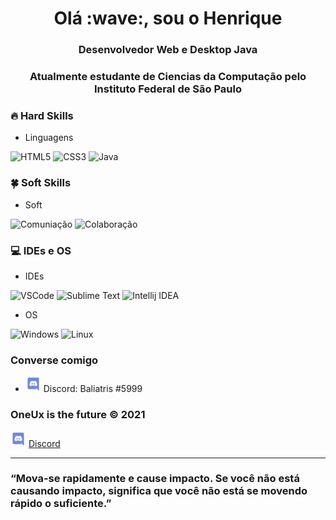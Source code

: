 <h1 align="center"> Olá :wave:, sou o Henrique</h1>

<h3 align="center">Desenvolvedor Web e Desktop Java</h3>
<h3 align="center">Atualmente estudante de Ciencias da Computação pelo Instituto Federal de São Paulo</h3>


### :fire: Hard Skills

- Linguagens

![HTML5](https://img.shields.io/badge/-HTML5-%23E44D27?style=flat-square&logo=html5&logoColor=ffffff)
![CSS3](https://img.shields.io/badge/-CSS3-1572B6?style=flat-square&logo=css3&logoColor=ffffff)
![Java](https://img.shields.io/badge/-Java-007396?style=flat-square&logo=Java&logoColor=ffffff)

### :four_leaf_clover: Soft Skills

- Soft

![Comuniação](https://img.shields.io/badge/-Comunica%C3%A7%C3%A3o-DE00A5?style=flat-square&logo=&logoColor=ffffff)
![Colaboração](https://img.shields.io/badge/-Colabora%C3%A7%C3%A3o-4F0599?style=flat-square&logo=&logoColor=ffffff)


### :computer: IDEs e OS

- IDEs

![VSCode](http://img.shields.io/badge/-VS%20Code-007ACC?style=flat-square&logo=visual-studio-code&logoColor=ffffff)
![Sublime Text](http://img.shields.io/badge/-Sublime%20Text-FF9900?style=flat-square&logo=sublime-text&logoColor=ffffff)
![Intellij IDEA](https://img.shields.io/badge/-Intellij-000000?style=flat-square&logo=IntelliJ%20IDEA&logoColor=ffffff)

- OS

![Windows](http://img.shields.io/badge/-Windows-0078D6?style=flat-square&logo=windows&logoColor=ffffff)
![Linux](https://img.shields.io/badge/-Linux-FCC624?style=flat-square&logo=Linux&logoColor=ffffff)


### Converse comigo

- <a><img height="25" src="https://raw.githubusercontent.com/github/explore/80688e429a7d4ef2fca1e82350fe8e3517d3494d/topics/discord/discord.png"> Discord: Baliatris #5999


### OneUx is the future © 2021
<a><img height="25" src="https://raw.githubusercontent.com/github/explore/80688e429a7d4ef2fca1e82350fe8e3517d3494d/topics/discord/discord.png"> [Discord](https://discord.gg/CWbYUZMpdj)
  
  --------------------------------------------------------------------------------------------------------------------------------------------------------------------

<h3>“Mova-se rapidamente e cause impacto. Se você não está causando impacto, significa que você não está se movendo rápido o suficiente.”</h3>

